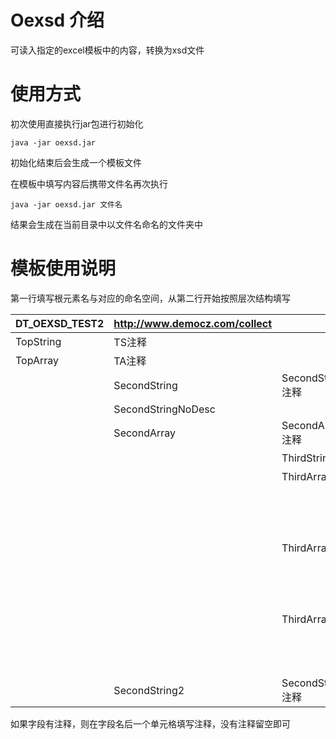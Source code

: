 # Oexsd 介绍
可读入指定的excel模板中的内容，转换为xsd文件
# 使用方式
初次使用直接执行jar包进行初始化
```shell
java -jar oexsd.jar
```
初始化结束后会生成一个模板文件

在模板中填写内容后携带文件名再次执行
```shell
java -jar oexsd.jar 文件名
```
结果会生成在当前目录中以文件名命名的文件夹中
# 模板使用说明
第一行填写根元素名与对应的命名空间，从第二行开始按照层次结构填写

| DT_OEXSD_TEST2 | http://www.democz.com/collect |                   |                 |        |
| -------------- | ----------------------------- | ----------------- | --------------- | ------ |
| TopString      | TS注释                        |                   |                 |        |
| TopArray       | TA注释                        |                   |                 |        |
|                | SecondString                  | SecondString注释  |                 |        |
|                | SecondStringNoDesc            |                   |                 |        |
|                | SecondArray                   | SecondArray注释   |                 |        |
|                |                               | ThirdString       | ThS注释         |        |
|                |                               | ThirdArray        | ThA注释         |        |
|                |                               |                   | FourthString    | FS注释 |
|                |                               | ThirdArray2       | ThirdArray2注释 |        |
|                |                               |                   | FourthString    | FS注释 |
|                |                               | ThirdArray3       | 注释            |        |
|                |                               |                   | FourthString    | FS注释 |
|                | SecondString2                 | SecondString2注释 |                 |        |

如果字段有注释，则在字段名后一个单元格填写注释，没有注释留空即可
